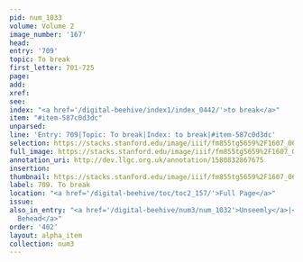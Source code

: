 ```yaml
---
pid: num_1033
volume: Volume 2
image_number: '167'
head: 
entry: '709'
topic: To break
first_letter: 701-725
page: 
add: 
xref: 
see: 
index: "<a href='/digital-beehive/index1/index_0442/'>to break</a>"
item: "#item-587c0d3dc"
unparsed: 
line: 'Entry: 709|Topic: To break|Index: to break|#item-587c0d3dc'
selection: https://stacks.stanford.edu/image/iiif/fm855tg5659%2F1607_0634/380,3452,2876,365/full/0/default.jpg
full_image: https://stacks.stanford.edu/image/iiif/fm855tg5659%2F1607_0634/full/full/0/default.jpg
annotation_uri: http://dev.llgc.org.uk/annotation/1580832867675
insertion: 
thumbnail: https://stacks.stanford.edu/image/iiif/fm855tg5659%2F1607_0634/380,3452,600,180/250,/0/default.jpg
label: 709. To break
location: "<a href='/digital-beehive/toc/toc2_157/'>Full Page</a>"
issue: 
also_in_entry: "<a href='/digital-beehive/num3/num_1032'>Unseemly</a>|<a href='/digital-beehive/num3/num_1034'>To
  Behead</a>"
order: '402'
layout: alpha_item
collection: num3
---
```

